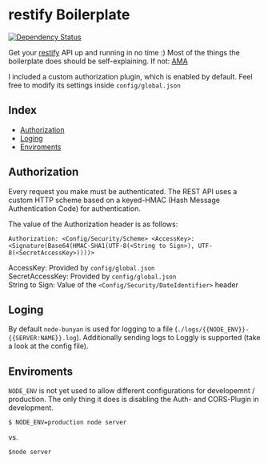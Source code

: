 # restify Boilerplate

[![Dependency Status](https://gemnasium.com/dominiklessel/node-restify-boilerplate.png)](https://gemnasium.com/dominiklessel/node-restify-boilerplate)

Get your [restify](https://github.com/mcavage/node-restify) API up and running in no time :) Most of the things the boilerplate does should be self-explaining. If not: [AMA](mailto:dominik@mifitto.com?subject=Question:%20restify%20API%20boilerplate)

I included a custom authorization plugin, which is enabled by default. Feel free to modify its settings inside `config/global.json`

## Index

- [Authorization](#authorization)
- [Loging](#loging)
- [Enviroments](#enviroments)

## Authorization

Every request you make must be authenticated. The REST API uses a custom HTTP scheme based on a keyed-HMAC (Hash Message Authentication Code) for authentication.

The value of the Authorization header is as follows:

```
Authorization: <Config/Security/Scheme> <AccessKey>:<Signature(Base64(HMAC-SHA1(UTF-8(<String to Sign>), UTF-8(<SecretAccessKey>))))>
```

AccessKey: Provided by `config/global.json`  
SecretAccessKey: Provided by `config/global.json`  
String to Sign: Value of the `<Config/Security/DateIdentifier>` header

## Loging

By default `node-bunyan` is used for logging to a file (`./logs/{{NODE_ENV}}-{{SERVER:NAME}}.log`). Additionally sending logs to Loggly is supported (take a look at the config file).

## Enviroments

`NODE_ENV` is not yet used to allow different configurations for developemnt / production. The only thing it does is disabling the Auth- and CORS-Plugin in development.

```
$ NODE_ENV=production node server
```

vs.

```
$node server
```
